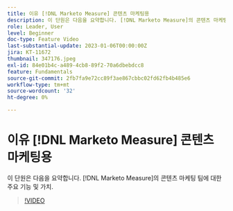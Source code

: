 ```yaml
---
title: 이유 [!DNL Marketo Measure] 콘텐츠 마케팅용
description: 이 단원은 다음을 요약합니다. [!DNL Marketo Measure]의 콘텐츠 마케팅 팀에 대한 주요 기능 및 가치.
role: Leader, User
level: Beginner
doc-type: Feature Video
last-substantial-update: 2023-01-06T00:00:00Z
jira: KT-11672
thumbnail: 347176.jpeg
exl-id: 84e01b4c-a489-4cb8-89f2-70a6dbebdcc8
feature: Fundamentals
source-git-commit: 2fb7fa9e72cc89f3ae867cbbc02fd62fb4b485e6
workflow-type: tm+mt
source-wordcount: '32'
ht-degree: 0%

---
```


# 이유 [!DNL Marketo Measure] 콘텐츠 마케팅용

이 단원은 다음을 요약합니다. [!DNL Marketo Measure]의 콘텐츠 마케팅 팀에 대한 주요 기능 및 가치.

>[!VIDEO](https://video.tv.adobe.com/v/347176/?quality=12&learn=on)
